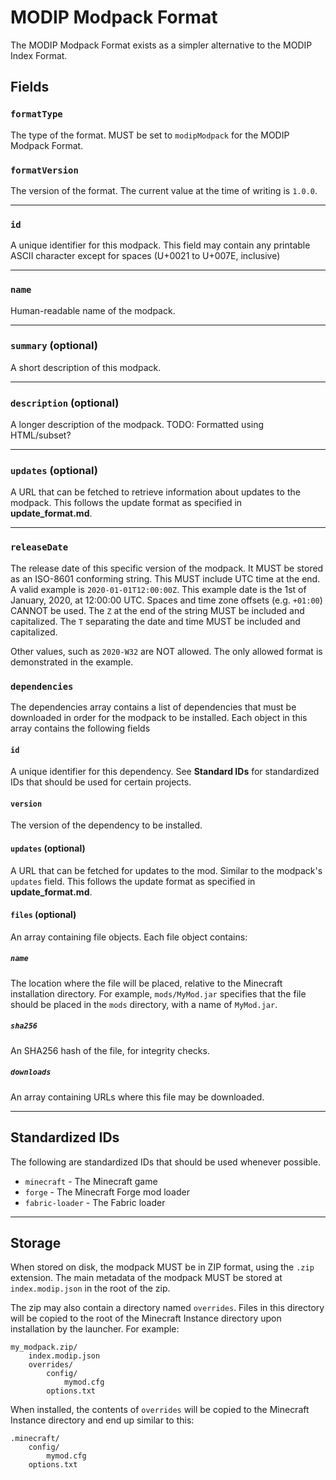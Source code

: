 # MODIP Modpack Format

The MODIP Modpack Format exists as a simpler alternative to the MODIP Index Format.

## Fields

### `formatType`
The type of the format. MUST be set to `modipModpack` for the MODIP Modpack Format.

### `formatVersion`
The version of the format. The current value at the time of writing is `1.0.0`.

---

### `id`
A unique identifier for this modpack. This field may contain any printable ASCII character except for spaces (U+0021 to U+007E, inclusive)

---

### `name`
Human-readable name of the modpack.

---

### `summary` (optional)
A short description of this modpack.

---

### `description` (optional)
A longer description of the modpack. TODO: Formatted using HTML/subset?

---

### `updates` (optional)
A URL that can be fetched to retrieve information about updates to the modpack. This follows the update format as specified in **update_format.md**.

---

### `releaseDate`
The release date of this specific version of the modpack. It MUST be stored as an ISO-8601 conforming string. This MUST include UTC time at the end. A valid example is `2020-01-01T12:00:00Z`. This example date is the 1st of January, 2020, at 12:00:00 UTC. Spaces and time zone offsets (e.g. `+01:00`) CANNOT be used. The `Z` at the end of the string MUST be included and capitalized. The `T` separating the date and time MUST be included and capitalized.

Other values, such as `2020-W32` are NOT allowed. The only allowed format is demonstrated in the example.

### `dependencies`
The dependencies array contains a list of dependencies that must be downloaded in order for the modpack to be installed. Each object in this array contains the following fields

#### `id`
A unique identifier for this dependency. See **Standard IDs** for standardized IDs that should be used for certain projects.

#### `version`
The version of the dependency to be installed.

#### `updates` (optional)
A URL that can be fetched for updates to the mod. Similar to the modpack's `updates` field. This follows the update format as specified in **update_format.md**.

#### `files` (optional)
An array containing file objects. Each file object contains:

##### `name`
The location where the file will be placed, relative to the Minecraft installation directory. For example, `mods/MyMod.jar` specifies that the file should be placed in the `mods` directory, with a name of `MyMod.jar`.

##### `sha256`
An SHA256 hash of the file, for integrity checks.

##### `downloads`
An array containing URLs where this file may be downloaded.

---

## Standardized IDs
The following are standardized IDs that should be used whenever possible.
- `minecraft` - The Minecraft game
- `forge` - The Minecraft Forge mod loader
- `fabric-loader` - The Fabric loader

---

## Storage
When stored on disk, the modpack MUST be in ZIP format, using the `.zip` extension. The main metadata of the modpack MUST be stored at `index.modip.json` in the root of the zip.

The zip may also contain a directory named `overrides`. Files in this directory will be copied to the root of the Minecraft Instance directory upon installation by the launcher. For example:
```
my_modpack.zip/
    index.modip.json
    overrides/
        config/
            mymod.cfg
        options.txt
```
When installed, the contents of `overrides` will be copied to the Minecraft Instance directory and end up similar to this:
```
.minecraft/
    config/
        mymod.cfg
    options.txt
```